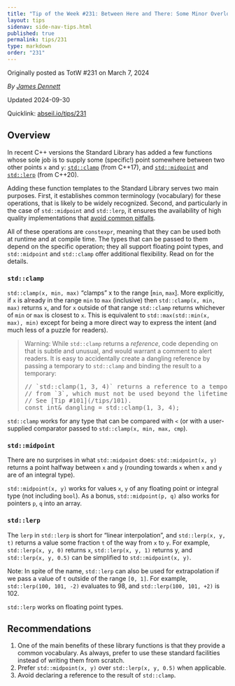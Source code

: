 ```yaml
---
title: "Tip of the Week #231: Between Here and There: Some Minor Overlooked Algorithms"
layout: tips
sidenav: side-nav-tips.html
published: true
permalink: tips/231
type: markdown
order: "231"
---
```


Originally posted as TotW #231 on March 7, 2024

*By [James Dennett](mailto:jdennett@google.com)*

Updated 2024-09-30

Quicklink: [abseil.io/tips/231](https://abseil.io/tips/231)


## Overview

In recent C++ versions the Standard Library has added a few functions whose sole
job is to supply some (specific!) point somewhere between two other points `x`
and `y`: [`std::clamp`](https://en.cppreference.com/w/cpp/algorithm/clamp) (from
C++17), and
[`std::midpoint`](https://en.cppreference.com/w/cpp/numeric/midpoint) and
[`std::lerp`](https://en.cppreference.com/w/cpp/numeric/lerp) (from C++20).

Adding these function templates to the Standard Library serves two main
purposes. First, it establishes common terminology (vocabulary) for these
operations, that is likely to be widely recognized. Second, and particularly in
the case of `std::midpoint` and `std::lerp`, it ensures the availability of high
quality implementations that
[avoid common pitfalls](https://www.open-std.org/jtc1/sc22/wg21/docs/papers/2019/p0811r3.html).

All of these operations are `constexpr`, meaning that they can be used both at
runtime and at compile time. The types that can be passed to them depend on the
specific operation; they all support floating point types, and `std::midpoint`
and `std::clamp` offer additional flexibility. Read on for the details.

### <code>std::clamp</code>

`std::clamp(x, min, max)` “clamps” x to the range [`min`, `max`]. More
explicitly, if `x` is already in the range `min` to `max` (inclusive) then
`std::clamp(x, min, max)` returns `x`, and for `x` outside of that range
`std::clamp` returns whichever of `min` or `max` is closest to `x`. This is
equivalent to `std::max(std::min(x, max), min)` except for being a more direct
way to express the intent (and much less of a puzzle for readers).

> Warning: While `std::clamp` returns a *reference*, code depending on that is
> subtle and unusual, and would warrant a comment to alert readers. It is easy
> to accidentally create a dangling reference by passing a temporary to
> `std::clamp` and binding the result to a temporary:
>
> <pre class="prettyprint lang-cpp bad-code">
> // `std::clamp(1, 3, 4)` returns a reference to a temporary int initialized
> // from `3`, which must not be used beyond the lifetime of the temporary.
> // See [Tip #101](/tips/101).
> const int& dangling = std::clamp(1, 3, 4);
> </pre>

`std::clamp` works for any type that can be compared with `<` (or with a
user-supplied comparator passed to `std::clamp(x, min, max, cmp`).

### <code>std::midpoint</code>

There are no surprises in what `std::midpoint` does: `std::midpoint(x, y)`
returns a point halfway between `x` and `y` (rounding towards `x` when `x` and
`y` are of an integral type).

`std::midpoint(x, y)` works for values `x`, `y` of any floating point or
integral type (not including `bool`). As a bonus, `std::midpoint(p, q)` also
works for pointers `p`, `q` into an array.

### <code>std::lerp</code>

The `lerp` in `std::lerp` is short for “linear interpolation”, and `std::lerp(x,
y, t)` returns a value some fraction `t` of the way from `x` to `y`. For
example, `std::lerp(x, y, 0)` returns `x`, `std::lerp(x, y, 1)` returns y, and
`std::lerp(x, y, 0.5)` can be simplified to `std::midpoint(x, y)`.

Note: In spite of the name, `std::lerp` can also be used for extrapolation if we
pass a value of `t` outside of the range `[0, 1]`. For example, `std::lerp(100,
101, -2)` evaluates to 98, and `std::lerp(100, 101, +2)` is 102.

`std::lerp` works on floating point types.

## Recommendations

1.  One of the main benefits of these library functions is that they provide a
    common vocabulary. As always, prefer to use these standard facilities
    instead of writing them from scratch.
1.  Prefer `std::midpoint(x, y)` over `std::lerp(x, y, 0.5)` when applicable.
1.  Avoid declaring a reference to the result of `std::clamp`.
